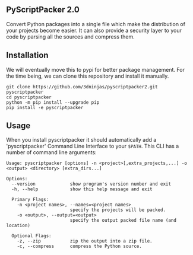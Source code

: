 PyScriptPacker 2.0
---

Convert Python packages into a single file which make the distribution of your projects become easier. It can also provide a security layer to your code by parsing all the sources and compress them.

## Installation

We will eventually move this to pypi for better package management. For the time being, we can clone this repository and install it manually.

```shell
git clone https://github.com/3dninjas/pyscriptpacker2.git pyscriptpacker
cd pyscriptpacker
python -m pip install --upgrade pip
pip install -e pyscriptpacker
```

## Usage

When you install pyscriptpacker it should automatically add a 'pyscriptpacker' Command Line Interface to your `$PATH`. This CLI has a number of command line arguments:

```
Usage: pyscriptpacker [options] -n <project>[,extra_projects,...] -o <output> <directory> [extra_dirs...]

Options:
  --version             show program's version number and exit
  -h, --help            show this help message and exit

  Primary Flags:
    -n <project names>, --names=<project names>
                        specify the projects will be packed.
    -o <output>, --output=<output>
                        specify the output packed file name (and location)

  Optional Flags:
    -z, --zip           zip the output into a zip file.
    -c, --compress      compress the Python source.
```
